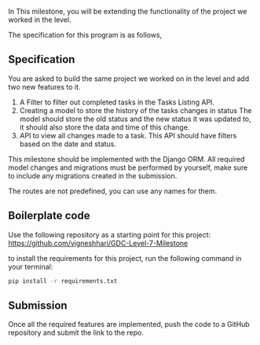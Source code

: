 In This milestone, you will be extending the functionality of the project we worked in the level.

The specification for this program is as follows,

## Specification

You are asked to build the same project we worked on in the level and add two new features to it.

1) A Filter to filter out completed tasks in the Tasks Listing API.
2) Creating a model to store the history of the tasks changes in status
    The model should store the old status and the new status it was updated to, it should also store the data and time of this change.
3) API to view all changes made to a task. This API should have filters based on the date and status.


This milestone should be implemented with the Django ORM. All required model changes and migrations must be performed by yourself, make sure to include any migrations created in the submission.

The routes are not predefined, you can use any names for them.

## Boilerplate code

Use the following repository as a starting point for this project: https://github.com/vigneshhari/GDC-Level-7-Milestone

to install the requirements for this project, run the following command in your terminal:

```bash
pip install -r requirements.txt
```

## Submission

Once all the required features are implemented, push the code to a GitHub repository and submit the link to the repo.
